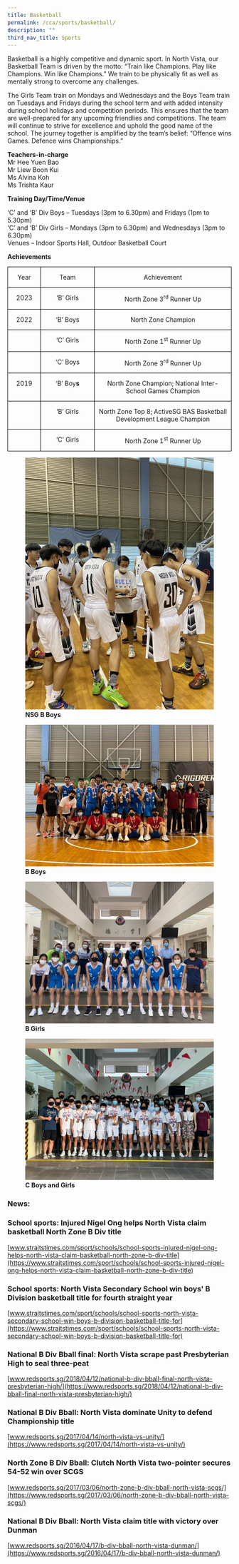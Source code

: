 ```yaml
---
title: Basketball
permalink: /cca/sports/basketball/
description: ""
third_nav_title: Sports
---
```

Basketball is a highly competitive and dynamic sport. In North Vista, our Basketball Team is driven by the motto: “Train like Champions. Play like Champions. Win like Champions.” We train to be physically fit as well as mentally strong to overcome any challenges. 

The Girls Team train on Mondays and Wednesdays and the Boys Team train on Tuesdays and Fridays during the school term and with added intensity during school holidays and competition periods. This ensures that the team are well-prepared for any upcoming friendlies and competitions. 
The team will continue to strive for excellence and uphold the good name of the school. The journey together is amplified by the team’s belief: “Offence wins Games. Defence wins Championships.”

**Teachers-in-charge** <br>
Mr Hee Yuen Bao <br>
Mr Liew Boon Kui <br>
Ms Alvina Koh<br>
Ms Trishta Kaur


**Training Day/Time/Venue**

‘C’ and ‘B’ Div Boys – Tuesdays (3pm to 6.30pm) and Fridays (1pm to 5.30pm) <br>
‘C’ and ‘B’ Div Girls  – Mondays (3pm to 6.30pm) and Wednesdays (3pm to 6.30pm) <br>
Venues – Indoor Sports Hall, Outdoor Basketball Court
	

**Achievements**

<table class="MsoTableGrid" border="1" cellspacing="0" cellpadding="0" style="border-collapse:collapse;border:none;mso-border-alt:solid windowtext .5pt;
 mso-yfti-tbllook:1184;mso-padding-alt:0in 5.4pt 0in 5.4pt"><tbody><tr style="mso-yfti-irow:0;mso-yfti-firstrow:yes"><td width="72" valign="top" style="width:53.75pt;border:solid windowtext 1.0pt;
  mso-border-alt:solid windowtext .5pt;padding:0in 5.4pt 0in 5.4pt"><p class="MsoNormal" align="center" style="text-align:center">Year</p></td><td width="144" valign="top" style="width:1.5in;border:solid windowtext 1.0pt;
  border-left:none;mso-border-left-alt:solid windowtext .5pt;mso-border-alt:
  solid windowtext .5pt;padding:0in 5.4pt 0in 5.4pt"><p class="MsoNormal" align="center" style="text-align:center">Team</p></td><td width="408" valign="top" style="width:305.75pt;border:solid windowtext 1.0pt;
  border-left:none;mso-border-left-alt:solid windowtext .5pt;mso-border-alt:
  solid windowtext .5pt;padding:0in 5.4pt 0in 5.4pt"><p class="MsoNormal" align="center" style="text-align:center">Achievement</p></td></tr><tr style="mso-yfti-irow:1"><td width="72" valign="top" style="width:53.75pt;border:solid windowtext 1.0pt;
  border-top:none;mso-border-top-alt:solid windowtext .5pt;mso-border-alt:solid windowtext .5pt;
  padding:0in 5.4pt 0in 5.4pt"><p class="MsoNormal" align="center" style="text-align:center">2023</p></td><td width="144" valign="top" style="width:1.5in;border-top:none;border-left:none;
  border-bottom:solid windowtext 1.0pt;border-right:solid windowtext 1.0pt;
  mso-border-top-alt:solid windowtext .5pt;mso-border-left-alt:solid windowtext .5pt;
  mso-border-alt:solid windowtext .5pt;padding:0in 5.4pt 0in 5.4pt"><p class="MsoNormal" align="center" style="text-align:center">‘B’ Girls</p></td><td width="408" valign="top" style="width:305.75pt;border-top:none;border-left:
  none;border-bottom:solid windowtext 1.0pt;border-right:solid windowtext 1.0pt;
  mso-border-top-alt:solid windowtext .5pt;mso-border-left-alt:solid windowtext .5pt;
  mso-border-alt:solid windowtext .5pt;padding:0in 5.4pt 0in 5.4pt"><p class="MsoNormal" align="center" style="text-align:center">North Zone 3<sup>rd</sup> Runner Up</p></td></tr><tr style="mso-yfti-irow:2"><td width="72" valign="top" style="width:53.75pt;border:solid windowtext 1.0pt;
  border-top:none;mso-border-top-alt:solid windowtext .5pt;mso-border-alt:solid windowtext .5pt;
  padding:0in 5.4pt 0in 5.4pt"><p class="MsoNormal" align="center" style="text-align:center">2022</p></td><td width="144" valign="top" style="width:1.5in;border-top:none;border-left:none;
  border-bottom:solid windowtext 1.0pt;border-right:solid windowtext 1.0pt;
  mso-border-top-alt:solid windowtext .5pt;mso-border-left-alt:solid windowtext .5pt;
  mso-border-alt:solid windowtext .5pt;padding:0in 5.4pt 0in 5.4pt"><p class="MsoNormal" align="center" style="text-align:center">‘B’ Boys</p></td><td width="408" valign="top" style="width:305.75pt;border-top:none;border-left:
  none;border-bottom:solid windowtext 1.0pt;border-right:solid windowtext 1.0pt;
  mso-border-top-alt:solid windowtext .5pt;mso-border-left-alt:solid windowtext .5pt;
  mso-border-alt:solid windowtext .5pt;padding:0in 5.4pt 0in 5.4pt"><p class="MsoNormal" align="center" style="text-align:center">North Zone Champion</p></td></tr><tr style="mso-yfti-irow:3"><td width="72" valign="top" style="width:53.75pt;border:solid windowtext 1.0pt;
  border-top:none;mso-border-top-alt:solid windowtext .5pt;mso-border-alt:solid windowtext .5pt;
  padding:0in 5.4pt 0in 5.4pt"><p class="MsoNormal" align="center" style="text-align:center">&nbsp;</p></td><td width="144" valign="top" style="width:1.5in;border-top:none;border-left:none;
  border-bottom:solid windowtext 1.0pt;border-right:solid windowtext 1.0pt;
  mso-border-top-alt:solid windowtext .5pt;mso-border-left-alt:solid windowtext .5pt;
  mso-border-alt:solid windowtext .5pt;padding:0in 5.4pt 0in 5.4pt"><p class="MsoNormal" align="center" style="text-align:center">‘C’ Girls</p></td><td width="408" valign="top" style="width:305.75pt;border-top:none;border-left:
  none;border-bottom:solid windowtext 1.0pt;border-right:solid windowtext 1.0pt;
  mso-border-top-alt:solid windowtext .5pt;mso-border-left-alt:solid windowtext .5pt;
  mso-border-alt:solid windowtext .5pt;padding:0in 5.4pt 0in 5.4pt"><p class="MsoNormal" align="center" style="text-align:center">North Zone 1<sup>st</sup> Runner Up</p></td></tr><tr style="mso-yfti-irow:4"><td width="72" valign="top" style="width:53.75pt;border:solid windowtext 1.0pt;
  border-top:none;mso-border-top-alt:solid windowtext .5pt;mso-border-alt:solid windowtext .5pt;
  padding:0in 5.4pt 0in 5.4pt"><p class="MsoNormal" align="center" style="text-align:center">&nbsp;</p></td><td width="144" valign="top" style="width:1.5in;border-top:none;border-left:none;
  border-bottom:solid windowtext 1.0pt;border-right:solid windowtext 1.0pt;
  mso-border-top-alt:solid windowtext .5pt;mso-border-left-alt:solid windowtext .5pt;
  mso-border-alt:solid windowtext .5pt;padding:0in 5.4pt 0in 5.4pt"><p class="MsoNormal" align="center" style="text-align:center">‘C’ Boys</p></td><td width="408" valign="top" style="width:305.75pt;border-top:none;border-left:
  none;border-bottom:solid windowtext 1.0pt;border-right:solid windowtext 1.0pt;
  mso-border-top-alt:solid windowtext .5pt;mso-border-left-alt:solid windowtext .5pt;
  mso-border-alt:solid windowtext .5pt;padding:0in 5.4pt 0in 5.4pt"><p class="MsoNormal" align="center" style="text-align:center">North Zone 3<sup>rd</sup> Runner Up</p></td></tr><tr style="mso-yfti-irow:5"><td width="72" valign="top" style="width:53.75pt;border:solid windowtext 1.0pt;
  border-top:none;mso-border-top-alt:solid windowtext .5pt;mso-border-alt:solid windowtext .5pt;
  padding:0in 5.4pt 0in 5.4pt"><p class="MsoNormal" align="center" style="text-align:center">2019</p></td><td width="144" valign="top" style="width:1.5in;border-top:none;border-left:none;
  border-bottom:solid windowtext 1.0pt;border-right:solid windowtext 1.0pt;
  mso-border-top-alt:solid windowtext .5pt;mso-border-left-alt:solid windowtext .5pt;
  mso-border-alt:solid windowtext .5pt;padding:0in 5.4pt 0in 5.4pt"><p class="MsoNormal" align="center" style="text-align:center">‘B’ Boy<b>s</b></p></td><td width="408" valign="top" style="width:305.75pt;border-top:none;border-left:
  none;border-bottom:solid windowtext 1.0pt;border-right:solid windowtext 1.0pt;
  mso-border-top-alt:solid windowtext .5pt;mso-border-left-alt:solid windowtext .5pt;
  mso-border-alt:solid windowtext .5pt;padding:0in 5.4pt 0in 5.4pt"><p class="MsoNormal" align="center" style="text-align:center">North Zone Champion; National Inter-School Games Champion</p></td></tr><tr style="mso-yfti-irow:6"><td width="72" valign="top" style="width:53.75pt;border:solid windowtext 1.0pt;
  border-top:none;mso-border-top-alt:solid windowtext .5pt;mso-border-alt:solid windowtext .5pt;
  padding:0in 5.4pt 0in 5.4pt"><p class="MsoNormal" align="center" style="text-align:center">&nbsp;</p></td><td width="144" valign="top" style="width:1.5in;border-top:none;border-left:none;
  border-bottom:solid windowtext 1.0pt;border-right:solid windowtext 1.0pt;
  mso-border-top-alt:solid windowtext .5pt;mso-border-left-alt:solid windowtext .5pt;
  mso-border-alt:solid windowtext .5pt;padding:0in 5.4pt 0in 5.4pt"><p class="MsoNormal" align="center" style="text-align:center">‘B’ Girls</p></td><td width="408" valign="top" style="width:305.75pt;border-top:none;border-left:
  none;border-bottom:solid windowtext 1.0pt;border-right:solid windowtext 1.0pt;
  mso-border-top-alt:solid windowtext .5pt;mso-border-left-alt:solid windowtext .5pt;
  mso-border-alt:solid windowtext .5pt;padding:0in 5.4pt 0in 5.4pt"><p class="MsoNormal" align="center" style="text-align:center">North Zone Top 8; ActiveSG BAS Basketball Development League Champion</p></td></tr><tr style="mso-yfti-irow:7;mso-yfti-lastrow:yes"><td width="72" valign="top" style="width:53.75pt;border:solid windowtext 1.0pt;
  border-top:none;mso-border-top-alt:solid windowtext .5pt;mso-border-alt:solid windowtext .5pt;
  padding:0in 5.4pt 0in 5.4pt"><p class="MsoNormal" align="center" style="text-align:center">&nbsp;</p></td><td width="144" valign="top" style="width:1.5in;border-top:none;border-left:none;
  border-bottom:solid windowtext 1.0pt;border-right:solid windowtext 1.0pt;
  mso-border-top-alt:solid windowtext .5pt;mso-border-left-alt:solid windowtext .5pt;
  mso-border-alt:solid windowtext .5pt;padding:0in 5.4pt 0in 5.4pt"><p class="MsoNormal" align="center" style="text-align:center">‘C’ Girls</p></td><td width="408" valign="top" style="width:305.75pt;border-top:none;border-left:
  none;border-bottom:solid windowtext 1.0pt;border-right:solid windowtext 1.0pt;
  mso-border-top-alt:solid windowtext .5pt;mso-border-left-alt:solid windowtext .5pt;
  mso-border-alt:solid windowtext .5pt;padding:0in 5.4pt 0in 5.4pt"><p class="MsoNormal" align="center" style="text-align:center">North Zone 1<sup>st</sup> Runner Up</p></td></tr></tbody></table>
	
<figure>
    <img src="/images/CCA/Sports/b%20boys%20nsg.jpg">
    <figcaption><strong>NSG B Boys </strong></figcaption>
</figure>	
	
<figure>
    <img src="/images/CCA/Sports/b%20boys.JPG">
    <figcaption><strong>B Boys </strong></figcaption>
</figure>

<figure>
    <img src="/images/CCA/Sports/b%20girls.jpg">
    <figcaption><strong>B Girls </strong></figcaption>
</figure>

<figure>
    <img src="/images/CCA/Sports/c%20boys%20and%20girls.JPG">
    <figcaption><strong>C Boys and Girls </strong></figcaption>
</figure>


### News: 
### **School sports: Injured Nigel Ong helps North Vista claim basketball North Zone B Div title**
[www.straitstimes.com/sport/schools/school-sports-injured-nigel-ong-helps-north-vista-claim-basketball-north-zone-b-div-title](https://www.straitstimes.com/sport/schools/school-sports-injured-nigel-ong-helps-north-vista-claim-basketball-north-zone-b-div-title)

### **School sports: North Vista Secondary School win boys' B Division basketball title for fourth straight year**
[www.straitstimes.com/sport/schools/school-sports-north-vista-secondary-school-win-boys-b-division-basketball-title-for](https://www.straitstimes.com/sport/schools/school-sports-north-vista-secondary-school-win-boys-b-division-basketball-title-for)

### **National B Div Bball final: North Vista scrape past Presbyterian High to seal three-peat**
[www.redsports.sg/2018/04/12/national-b-div-bball-final-north-vista-presbyterian-high/](https://www.redsports.sg/2018/04/12/national-b-div-bball-final-north-vista-presbyterian-high/)

### **National B Div Bball: North Vista dominate Unity to defend Championship title**
[www.redsports.sg/2017/04/14/north-vista-vs-unity/](https://www.redsports.sg/2017/04/14/north-vista-vs-unity/)

### **North Zone B Div Bball: Clutch North Vista two-pointer secures 54-52 win over SCGS**
[www.redsports.sg/2017/03/06/north-zone-b-div-bball-north-vista-scgs/](https://www.redsports.sg/2017/03/06/north-zone-b-div-bball-north-vista-scgs/)
### **National B Div Bball: North Vista claim title with victory over Dunman**
[www.redsports.sg/2016/04/17/b-div-bball-north-vista-dunman/](https://www.redsports.sg/2016/04/17/b-div-bball-north-vista-dunman/)